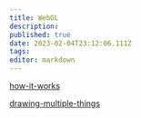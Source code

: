 ```yaml
---
title: WebGL
description: 
published: true
date: 2023-02-04T23:12:06.111Z
tags: 
editor: markdown
---
```


[how-it-works](/webgl/how-it-works)

[drawing-multiple-things](/webgl/drawing-multiple-things)